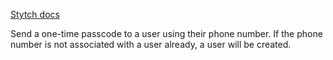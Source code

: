 [Stytch docs](https://stytch.com/docs/api/log-in-or-create-user-by-sms)

Send a one-time passcode to a user using their phone number. If the phone number is not associated with a user already, a user will be created.
